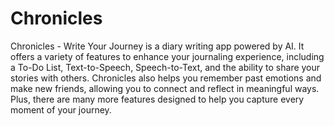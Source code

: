 # Chronicles
 Chronicles - Write Your Journey is a diary writing app powered by AI. It offers a variety of features to enhance your journaling experience, including a To-Do List, Text-to-Speech, Speech-to-Text, and the ability to share your stories with others. Chronicles also helps you remember past emotions and make new friends, allowing you to connect and reflect in meaningful ways. Plus, there are many more features designed to help you capture every moment of your journey.

